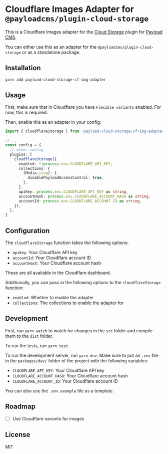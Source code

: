 # Cloudflare Images Adapter for `@payloadcms/plugin-cloud-storage`

This is a Cloudflare Images adapter for the [Cloud Storage](https://github.com/payloadcms/payload/tree/main/packages/plugin-cloud-storage) plugin for [Payload CMS](https://payloadcms.com).

You can either use this as an adapter for the `@payloadcms/plugin-cloud-storage` or as a standalone package.

## Installation

```bash
yarn add payload-cloud-storage-cf-img-adapter
```

## Usage

First, make sure that in Cloudflare you have `Flexible variants` enabled. For now, this is required.

Then, enable this as an adapter in your config:

```ts
import { cloudflareStorage } from 'payload-cloud-storage-cf-img-adapter'

// ... 
const config = {
  // other config
  plugins: [
    cloudflareStorage({
      enabled: !!process.env.CLOUDFLARE_API_KEY,
      collections: {
        [Media.slug]: {
          disablePayloadAccessControl: true,
        },
      },
      apiKey: process.env.CLOUDFLARE_API_KEY as string,
      accountHash: process.env.CLOUDFLARE_ACCOUNT_HASH as string,
      accountId: process.env.CLOUDFLARE_ACCOUNT_ID as string,
    }),
  ],
}

```

## Configuration

The `cloudflareStorage` function takes the following options:

- `apiKey`: Your Cloudflare API key
- `accountId`: Your Cloudflare account ID
- `accountHash`: Your Cloudflare account hash

These are all available in the Cloudflare dashboard.

Additionally, you can pass in the following options to the `cloudflareStorage` function:

- `enabled`: Whether to enable the adapter
- `collections`: The collections to enable the adapter for

## Development

First, run `yarn watch` to watch for changes in the `src` folder and compile them to the `dist` folder.

To run the tests, run `yarn test`.

To run the development server, run `yarn dev`. Make sure to put an `.env` file in the `packages/dev/` folder of the project with the following variables:

- `CLOUDFLARE_API_KEY`: Your Cloudflare API key
- `CLOUDFLARE_ACCOUNT_HASH`: Your Cloudflare account hash
- `CLOUDFLARE_ACCOUNT_ID`: Your Cloudflare account ID

You can also use the `.env.example` file as a template.

## Roadmap

- [ ] Use Cloudflare variants for images

## License

MIT